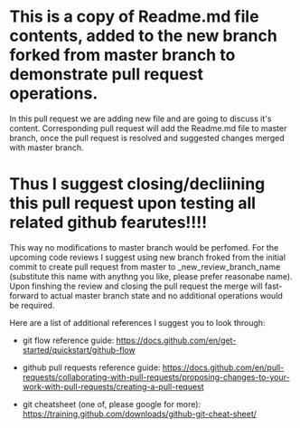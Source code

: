 # This is a copy of Readme.md file contents, added to the new branch forked from master branch to demonstrate pull request operations.  

In this pull request we are adding new file and are going to discuss it's content.
Corresponding pull request will add the Readme.md file to master branch, once the pull request is resolved and suggested changes merged with master branch.  

# **Thus I suggest closing/decliining this pull request upon testing all related github fearutes!!!!**  
This way no modifications to master branch would be perfomed.
For the upcoming code reviews I suggest using new branch froked from the initial commit to create pull request from master to _new_review_branch_name (substitute this name with anythng you like, please prefer reasonabe name).
Upon finshing the review and closing the pull request the merge will fast-forward to actual master branch state and no additional operations would be required.

Here are a list of additional references I suggest you to look through:  
  - git flow reference guide:
    https://docs.github.com/en/get-started/quickstart/github-flow

  - github pull requests reference guide:
    https://docs.github.com/en/pull-requests/collaborating-with-pull-requests/proposing-changes-to-your-work-with-pull-requests/creating-a-pull-request

  - git cheatsheet (one of, please google for more):
    https://training.github.com/downloads/github-git-cheat-sheet/
